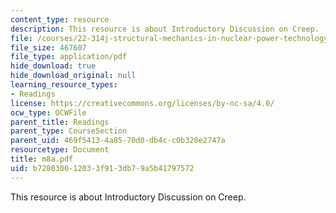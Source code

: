 ```yaml
---
content_type: resource
description: This resource is about Introductory Discussion on Creep.
file: /courses/22-314j-structural-mechanics-in-nuclear-power-technology-fall-2006/b728030012033f913db79a5b41797572_m8a.pdf
file_size: 467607
file_type: application/pdf
hide_download: true
hide_download_original: null
learning_resource_types:
- Readings
license: https://creativecommons.org/licenses/by-nc-sa/4.0/
ocw_type: OCWFile
parent_title: Readings
parent_type: CourseSection
parent_uid: 469f5413-4a85-70d0-db4c-c0b320e2747a
resourcetype: Document
title: m8a.pdf
uid: b7280300-1203-3f91-3db7-9a5b41797572
---
```

This resource is about Introductory Discussion on Creep.